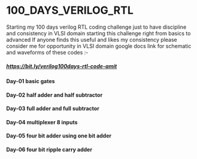 # 100_DAYS_VERILOG_RTL
Starting my 100 days verilog RTL coding challenge 
just to have discipline and consistency in VLSI domain starting this challenge right from basics to advanced 
If anyone finds this useful and likes my consistency please consider me for opportunity in VLSI domain
google docs link for schematic and waveforms of these codes :-
##### https://bit.ly/verilog100days-rtl-code-amit

#### Day-01 basic gates
#### Day-02 half adder and half subtractor
#### Day-03 full adder and full subtractor
#### Day-04 multiplexer 8 inputs 
#### Day-05 four bit adder using one bit adder 
#### Day-06 four bit ripple carry adder
